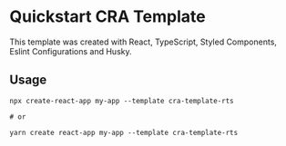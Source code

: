 # Quickstart CRA Template

This template was created with React, TypeScript, Styled Components, Eslint Configurations and Husky.

## Usage
```
npx create-react-app my-app --template cra-template-rts

# or

yarn create react-app my-app --template cra-template-rts
```